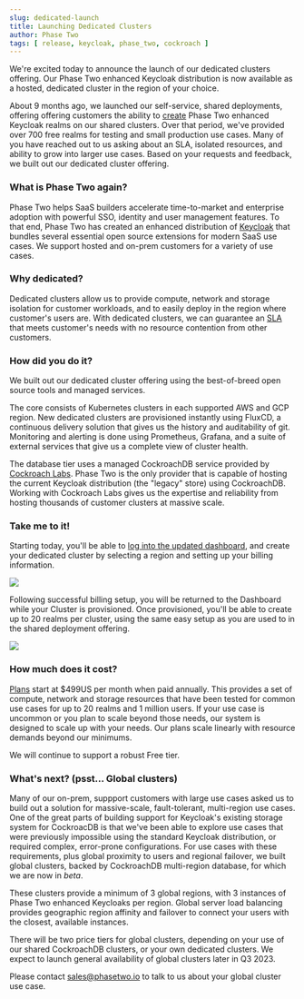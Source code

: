 ```yaml
---
slug: dedicated-launch
title: Launching Dedicated Clusters
author: Phase Two
tags: [ release, keycloak, phase_two, cockroach ]
---
```


We're excited today to announce the launch of our dedicated clusters offering. Our Phase Two enhanced Keycloak distribution is now available as a hosted, dedicated cluster in the region of your choice.

About 9 months ago, we launched our self-service, shared deployments, offering offering customers the ability to [create](https://phasetwo.io/dashboard/) Phase Two enhanced Keycloak realms on our shared clusters. Over that period, we've provided over 700 free realms for testing and small production use cases. Many of you have reached out to us asking about an SLA, isolated resources, and ability to grow into larger use cases. Based on your requests and feedback, we built out our dedicated cluster offering.

### What is Phase Two again?

Phase Two helps SaaS builders accelerate time-to-market and enterprise adoption with powerful SSO, identity and user management features. To that end, Phase Two has created an enhanced distribution of [Keycloak](https://www.keycloak.org/) that bundles several essential open source extensions for modern SaaS use cases. We support hosted and on-prem customers for a variety of use cases.

### Why dedicated?

Dedicated clusters allow us to provide compute, network and storage isolation for customer workloads, and to easily deploy in the region where customer's users are. With dedicated clusters, we can guarantee an [SLA](docs/sla) that meets customer's needs with no resource contention from other customers.

### How did you do it?

We built out our dedicated cluster offering using the best-of-breed open source tools and managed services.

The core consists of Kubernetes clusters in each supported AWS and GCP region. New dedicated clusters are provisioned instantly using FluxCD, a continuous delivery solution that gives us the history and auditability of git. Monitoring and alerting is done using Prometheus, Grafana, and a suite of external services that give us a complete view of cluster health.

The database tier uses a managed CockroachDB service provided by [Cockroach Labs](https://www.cockroachlabs.com/). Phase Two is the only provider that is capable of hosting the current Keycloak distribution (the "legacy" store) using CockroachDB. Working with Cockroach Labs gives us the expertise and reliability from hosting thousands of customer clusters at massive scale. 

### Take me to it!

Starting today, you'll be able to [log into the updated dashboard](https://phasetwo.io/dashboard), and create your dedicated cluster by selecting a region and setting up your billing information.

![](/docs/dedicated-clusters-create.png)

Following successful billing setup, you will be returned to the Dashboard while your Cluster is provisioned. Once provisioned, you'll be able to create up to 20 realms per cluster, using the same easy setup as you are used to in the shared deployment offering.

![](/docs/dedicated-clusters-pending.png)

### How much does it cost?

[Plans](https://phasetwo.io/#pricing) start at $499US per month when paid annually. This provides a set of compute, network and storage resources that have been tested for common use cases for up to 20 realms and 1 million users. If your use case is uncommon or you plan to scale beyond those needs, our system is designed to scale up with your needs. Our plans scale linearly with resource demands beyond our minimums.

We will continue to support a robust Free tier. 

### What's next? (psst... Global clusters)

Many of our on-prem, suppport customers with large use cases asked us to build out a solution for massive-scale, fault-tolerant, multi-region use cases. One of the great parts of building support for Keycloak's existing storage system for CockroacDB is that we've been able to explore use cases that were previously impossible using the standard Keycloak distribution, or required complex, error-prone configurations. For use cases with these requirements, plus global proximity to users and regional failover, we built global clusters, backed by CockroachDB multi-region database, for which we are now in *beta*.

These clusters provide a minimum of 3 global regions, with 3 instances of Phase Two enhanced Keycloaks per region. Global server load balancing provides geographic region affinity and failover to connect your users with the closest, available instances.

There will be two price tiers for global clusters, depending on your use of our shared CockroachDB clusters, or your own dedicated clusters. We expect to launch general availability of global clusters later in Q3 2023.

Please contact [sales@phasetwo.io](mailto:sales@phasetwo.io) to talk to us about your global cluster use case.



